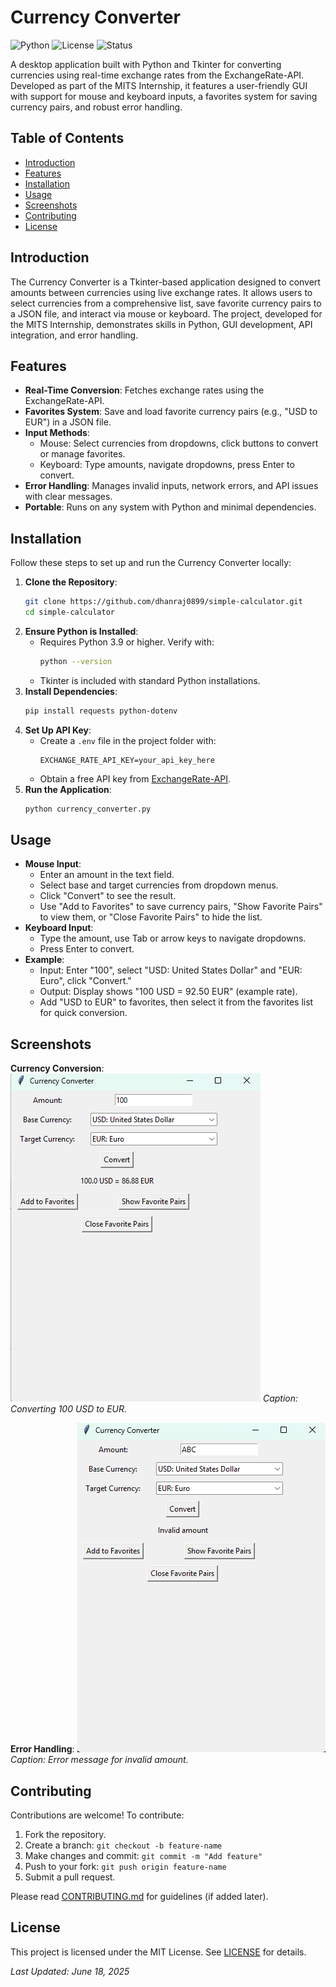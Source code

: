 
# Currency Converter

![Python](https://img.shields.io/badge/python-3.9+-blue.svg)
![License](https://img.shields.io/badge/license-MIT-green.svg)
![Status](https://img.shields.io/badge/status-completed-success.svg)

A desktop application built with Python and Tkinter for converting currencies using real-time exchange rates from the ExchangeRate-API. Developed as part of the MITS Internship, it features a user-friendly GUI with support for mouse and keyboard inputs, a favorites system for saving currency pairs, and robust error handling.

## Table of Contents
- [Introduction](#introduction)
- [Features](#features)
- [Installation](#installation)
- [Usage](#usage)
- [Screenshots](#screenshots)
- [Contributing](#contributing)
- [License](#license)

## Introduction
The Currency Converter is a Tkinter-based application designed to convert amounts between currencies using live exchange rates. It allows users to select currencies from a comprehensive list, save favorite currency pairs to a JSON file, and interact via mouse or keyboard. The project, developed for the MITS Internship, demonstrates skills in Python, GUI development, API integration, and error handling.

## Features
- **Real-Time Conversion**: Fetches exchange rates using the ExchangeRate-API.
- **Favorites System**: Save and load favorite currency pairs (e.g., "USD to EUR") in a JSON file.
- **Input Methods**:
  - Mouse: Select currencies from dropdowns, click buttons to convert or manage favorites.
  - Keyboard: Type amounts, navigate dropdowns, press Enter to convert.
- **Error Handling**: Manages invalid inputs, network errors, and API issues with clear messages.
- **Portable**: Runs on any system with Python and minimal dependencies.

## Installation
Follow these steps to set up and run the Currency Converter locally:

1. **Clone the Repository**:
   ```bash
   git clone https://github.com/dhanraj0899/simple-calculator.git
   cd simple-calculator
   ```
2. **Ensure Python is Installed**:
   - Requires Python 3.9 or higher. Verify with:
     ```bash
     python --version
     ```
   - Tkinter is included with standard Python installations.
3. **Install Dependencies**:
   ```bash
   pip install requests python-dotenv
   ```
4. **Set Up API Key**:
   - Create a `.env` file in the project folder with:
     ```plaintext
     EXCHANGE_RATE_API_KEY=your_api_key_here
     ```
   - Obtain a free API key from [ExchangeRate-API](https://www.exchangerate-api.com).
5. **Run the Application**:
   ```bash
   python currency_converter.py
   ```

## Usage
- **Mouse Input**:
  - Enter an amount in the text field.
  - Select base and target currencies from dropdown menus.
  - Click "Convert" to see the result.
  - Use "Add to Favorites" to save currency pairs, "Show Favorite Pairs" to view them, or "Close Favorite Pairs" to hide the list.
- **Keyboard Input**:
  - Type the amount, use Tab or arrow keys to navigate dropdowns.
  - Press Enter to convert.
- **Example**:
  - Input: Enter "100", select "USD: United States Dollar" and "EUR: Euro", click "Convert."
  - Output: Display shows "100 USD = 92.50 EUR" (example rate).
  - Add "USD to EUR" to favorites, then select it from the favorites list for quick conversion.

## Screenshots
**Currency Conversion**:
![Conversion Screenshot](screenshot_conversion.png)
*Caption: Converting 100 USD to EUR.*

**Error Handling**:
![Error Screenshot](screenshot_error.png)
*Caption: Error message for invalid amount.*

## Contributing
Contributions are welcome! To contribute:
1. Fork the repository.
2. Create a branch: `git checkout -b feature-name`
3. Make changes and commit: `git commit -m "Add feature"`
4. Push to your fork: `git push origin feature-name`
5. Submit a pull request.

Please read [CONTRIBUTING.md](CONTRIBUTING.md) for guidelines (if added later).

## License
This project is licensed under the MIT License. See [LICENSE](LICENSE) for details.

*Last Updated: June 18, 2025*
```
